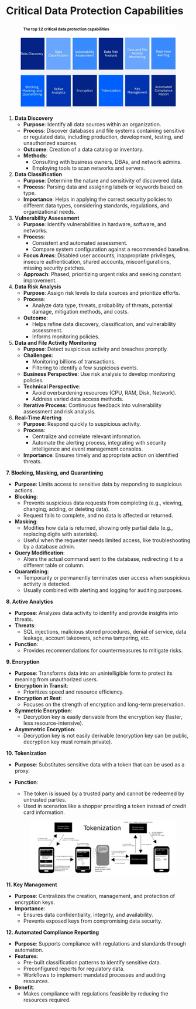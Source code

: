 # Critical Data Protection Capabilities

<figure><img src="../.gitbook/assets/image (34).png" alt=""><figcaption></figcaption></figure>

1. **Data Discovery**
   * **Purpose**: Identify all data sources within an organization.
   * **Process**: Discover databases and file systems containing sensitive or regulated data, including production, development, testing, and unauthorized sources.
   * **Outcome**: Creation of a data catalog or inventory.
   * **Methods**:
     * Consulting with business owners, DBAs, and network admins.
     * Employing tools to scan networks and servers.
2. **Data Classification**
   * **Purpose**: Determine the nature and sensitivity of discovered data.
   * **Process**: Parsing data and assigning labels or keywords based on type.
   * **Importance**: Helps in applying the correct security policies to different data types, considering standards, regulations, and organizational needs.
3. **Vulnerability Assessment**
   * **Purpose**: Identify vulnerabilities in hardware, software, and networks.
   * **Process**:
     * Consistent and automated assessment.
     * Compare system configuration against a recommended baseline.
   * **Focus Areas**: Disabled user accounts, inappropriate privileges, insecure authentication, shared accounts, misconfigurations, missing security patches.
   * **Approach**: Phased, prioritizing urgent risks and seeking constant improvement.
4. **Data Risk Analysis**
   * **Purpose**: Assign risk levels to data sources and prioritize efforts.
   * **Process**:
     * Analyze data type, threats, probability of threats, potential damage, mitigation methods, and costs.
   * **Outcome**:
     * Helps refine data discovery, classification, and vulnerability assessment.
     * Informs monitoring policies.
5. **Data and File Activity Monitoring**
   * **Purpose**: Detect suspicious activity and breaches promptly.
   * **Challenges**:
     * Monitoring billions of transactions.
     * Filtering to identify a few suspicious events.
   * **Business Perspective**: Use risk analysis to develop monitoring policies.
   * **Technical Perspective**:
     * Avoid overburdening resources (CPU, RAM, Disk, Network).
     * Address varied data access methods.
   * **Iterative Process**: Continuous feedback into vulnerability assessment and risk analysis.
6. **Real-Time Alerting**
   * **Purpose**: Respond quickly to suspicious activity.
   * **Process**:
     * Centralize and correlate relevant information.
     * Automate the alerting process, integrating with security intelligence and event management consoles.
   * **Importance**: Ensures timely and appropriate action on identified threats.

&#x20;**7. Blocking, Masking, and Quarantining**

* **Purpose**: Limits access to sensitive data by responding to suspicious actions.
* **Blocking**:
  * Prevents suspicious data requests from completing (e.g., viewing, changing, adding, or deleting data).
  * Request fails to complete, and no data is affected or returned.
* **Masking**:
  * Modifies how data is returned, showing only partial data (e.g., replacing digits with asterisks).
  * Useful when the requester needs limited access, like troubleshooting by a database admin.
* **Query Modification**:
  * Alters the actual command sent to the database, redirecting it to a different table or column.
* **Quarantining**:
  * Temporarily or permanently terminates user access when suspicious activity is detected.
  * Usually combined with alerting and logging for auditing purposes.

**8. Active Analytics**

* **Purpose**: Analyzes data activity to identify and provide insights into threats.
* **Threats**:
  * SQL injections, malicious stored procedures, denial of service, data leakage, account takeovers, schema tampering, etc.
* **Function**:
  * Provides recommendations for countermeasures to mitigate risks.

**9. Encryption**

* **Purpose**: Transforms data into an unintelligible form to protect its meaning from unauthorized users.
* **Encryption in Transit**:
  * Prioritizes speed and resource efficiency.
* **Encryption at Rest**:
  * Focuses on the strength of encryption and long-term preservation.
* **Symmetric Encryption**:
  * Decryption key is easily derivable from the encryption key (faster, less resource-intensive).
* **Asymmetric Encryption**:
  * Decryption key is not easily derivable (encryption key can be public, decryption key must remain private).

**10. Tokenization**

* **Purpose**: Substitutes sensitive data with a token that can be used as a proxy.
*   **Function**:

    * The token is issued by a trusted party and cannot be redeemed by untrusted parties.
    * Used in scenarios like a shopper providing a token instead of credit card information.



    <figure><img src="../.gitbook/assets/image (45).png" alt=""><figcaption></figcaption></figure>

**11. Key Management**

* **Purpose**: Centralizes the creation, management, and protection of encryption keys.
* **Importance**:
  * Ensures data confidentiality, integrity, and availability.
  * Prevents exposed keys from compromising data security.

**12. Automated Compliance Reporting**

* **Purpose**: Supports compliance with regulations and standards through automation.
* **Features**:
  * Pre-built classification patterns to identify sensitive data.
  * Preconfigured reports for regulatory data.
  * Workflows to implement mandated processes and auditing resources.
* **Benefit**:
  * Makes compliance with regulations feasible by reducing the resources required.
